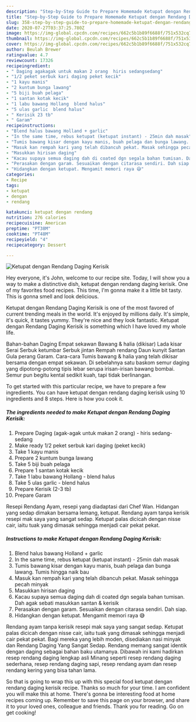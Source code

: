 ```yaml
---
description: "Step-by-Step Guide to Prepare Homemade Ketupat dengan Rendang Daging Kerisik"
title: "Step-by-Step Guide to Prepare Homemade Ketupat dengan Rendang Daging Kerisik"
slug: 358-step-by-step-guide-to-prepare-homemade-ketupat-dengan-rendang-daging-kerisik
date: 2020-07-27T03:37:25.780Z
image: https://img-global.cpcdn.com/recipes/662c5b1b89f6688f/751x532cq70/ketupat-dengan-rendang-daging-kerisik-resipi-foto-utama.jpg
thumbnail: https://img-global.cpcdn.com/recipes/662c5b1b89f6688f/751x532cq70/ketupat-dengan-rendang-daging-kerisik-resipi-foto-utama.jpg
cover: https://img-global.cpcdn.com/recipes/662c5b1b89f6688f/751x532cq70/ketupat-dengan-rendang-daging-kerisik-resipi-foto-utama.jpg
author: Beulah Brewer
ratingvalue: 4.7
reviewcount: 17326
recipeingredient:
- " Daging agakagak untuk makan 2 orang  hiris sedangsedang"
- "1/2 peket serbuk kari daging peket kecik"
- "1 kayu manis"
- "2 kuntum bunga lawang"
- "5 biji buah pelaga"
- "1 santan kotak kecik"
- "1 labu bawang Hollang  blend halus"
- "5 ulas garlic  blend halus"
- " Kerisik 23 tb"
- " Garam"
recipeinstructions:
- "Blend halus bawang Holland + garlic"
- "In the same time, rebus ketupat (ketupat instant) - 25min dah masak"
- "Tumis bawang kisar dengan kayu manis, buah pelaga dan bunga lawang. Tumis hingga naik bau"
- "Masuk kan rempah kari yang telah dibancuh pekat. Masak sehingga pecah minyak"
- "Masukkan hirisan daging"
- "Kacau supaya semua daging dah di coated dgn segala bahan tumisan. Dah agak sebati masukkan santan &amp; kerisik"
- "Perasakan dengan garam. Sesuaikan dengan citarasa sendiri. Dah siap."
- "Hidangkan dengan ketupat. Mengamit memori raya 😅"
categories:
- Recipe
tags:
- ketupat
- dengan
- rendang

katakunci: ketupat dengan rendang 
nutrition: 276 calories
recipecuisine: American
preptime: "PT38M"
cooktime: "PT48M"
recipeyield: "4"
recipecategory: Dessert

---
```



![Ketupat dengan Rendang Daging Kerisik](https://img-global.cpcdn.com/recipes/662c5b1b89f6688f/751x532cq70/ketupat-dengan-rendang-daging-kerisik-resipi-foto-utama.jpg)

Hey everyone, it's John, welcome to our recipe site. Today, I will show you a way to make a distinctive dish, ketupat dengan rendang daging kerisik. One of my favorites food recipes. This time, I'm gonna make it a little bit tasty. This is gonna smell and look delicious.

Ketupat dengan Rendang Daging Kerisik is one of the most favored of current trending meals in the world. It's enjoyed by millions daily. It's simple, it's quick, it tastes yummy. They're nice and they look fantastic. Ketupat dengan Rendang Daging Kerisik is something which I have loved my whole life.

Bahan-bahan Daging Empat sekawan Bawang &amp; halia (dikisar) Lada kisar Serai Serbuk ketumbar Serbuk jintan Rempah rendang Daun kunyit Santan Gula perang Garam. Cara-cara Tumis bawang &amp; halia yang telah dikisar bersama dengan empat sekawan. Di sebelahnya satu baskom semur daging yang dipotong-potong tipis lebar serupa irisan-irisan bawang bombai. Semur pun begitu kental sedikit kuah, tapi tidak berlinangan.


To get started with this particular recipe, we have to prepare a few ingredients. You can have ketupat dengan rendang daging kerisik using 10 ingredients and 8 steps. Here is how you cook it.

<!--inarticleads1-->

##### The ingredients needed to make Ketupat dengan Rendang Daging Kerisik:

1. Prepare  Daging (agak-agak untuk makan 2 orang) - hiris sedang-sedang
1. Make ready 1/2 peket serbuk kari daging (peket kecik)
1. Take 1 kayu manis
1. Prepare 2 kuntum bunga lawang
1. Take 5 biji buah pelaga
1. Prepare 1 santan kotak kecik
1. Take 1 labu bawang Hollang - blend halus
1. Take 5 ulas garlic - blend halus
1. Prepare  Kerisik (2-3 tb)
1. Prepare  Garam


Resepi Rendang Ayam, resepi yang diadaptasi dari Chef Wan. Hidangan yang sedap dimakan bersama lemang, ketupat. Rendang ayam tanpa kerisik resepi mak saya yang sangat sedap. Ketupat palas dicicah dengan nisse cair, iaitu tuak yang dimasak sehingga menjadi cair pekat pekat. 

<!--inarticleads2-->

##### Instructions to make Ketupat dengan Rendang Daging Kerisik:

1. Blend halus bawang Holland + garlic
1. In the same time, rebus ketupat (ketupat instant) - 25min dah masak
1. Tumis bawang kisar dengan kayu manis, buah pelaga dan bunga lawang. Tumis hingga naik bau
1. Masuk kan rempah kari yang telah dibancuh pekat. Masak sehingga pecah minyak
1. Masukkan hirisan daging
1. Kacau supaya semua daging dah di coated dgn segala bahan tumisan. Dah agak sebati masukkan santan &amp; kerisik
1. Perasakan dengan garam. Sesuaikan dengan citarasa sendiri. Dah siap.
1. Hidangkan dengan ketupat. Mengamit memori raya 😅


Rendang ayam tanpa kerisik resepi mak saya yang sangat sedap. Ketupat palas dicicah dengan nisse cair, iaitu tuak yang dimasak sehingga menjadi cair pekat pekat. Bagi mereka yang lebih moden, disediakan nasi minyak dan Rendang Daging Yang Sangat Sedap. Rendang memang sangat identik dengan daging sebagai bahan baku utamanya. Dibawah ini kami hadirkan resep rendang daging lengkap asli Minang seperti resep rendang daging sederhana, resep rendang daging sapi, resep rendang ayam dan resep rendang kering yang bisa tahan lama. 

So that is going to wrap this up with this special food ketupat dengan rendang daging kerisik recipe. Thanks so much for your time. I am confident you will make this at home. There's gonna be interesting food at home recipes coming up. Remember to save this page on your browser, and share it to your loved ones, colleague and friends. Thank you for reading. Go on get cooking!
